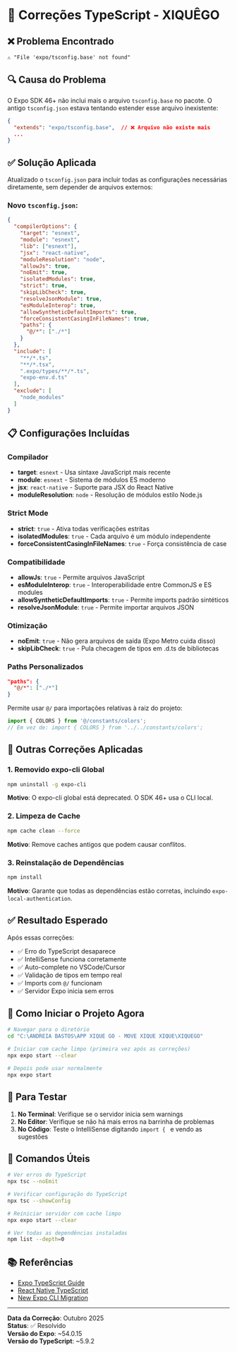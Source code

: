 # 🔧 Correções TypeScript - XIQUÊGO

## ❌ Problema Encontrado

```
⚠️ "File 'expo/tsconfig.base' not found"
```

## 🔍 Causa do Problema

O Expo SDK 46+ não inclui mais o arquivo `tsconfig.base` no pacote. O antigo `tsconfig.json` estava tentando estender esse arquivo inexistente:

```json
{
  "extends": "expo/tsconfig.base",  // ❌ Arquivo não existe mais
  ...
}
```

## ✅ Solução Aplicada

Atualizado o `tsconfig.json` para incluir todas as configurações necessárias diretamente, sem depender de arquivos externos:

### Novo `tsconfig.json`:

```json
{
  "compilerOptions": {
    "target": "esnext",
    "module": "esnext",
    "lib": ["esnext"],
    "jsx": "react-native",
    "moduleResolution": "node",
    "allowJs": true,
    "noEmit": true,
    "isolatedModules": true,
    "strict": true,
    "skipLibCheck": true,
    "resolveJsonModule": true,
    "esModuleInterop": true,
    "allowSyntheticDefaultImports": true,
    "forceConsistentCasingInFileNames": true,
    "paths": {
      "@/*": ["./*"]
    }
  },
  "include": [
    "**/*.ts",
    "**/*.tsx",
    ".expo/types/**/*.ts",
    "expo-env.d.ts"
  ],
  "exclude": [
    "node_modules"
  ]
}
```

## 📋 Configurações Incluídas

### Compilador
- **target**: `esnext` - Usa sintaxe JavaScript mais recente
- **module**: `esnext` - Sistema de módulos ES moderno
- **jsx**: `react-native` - Suporte para JSX do React Native
- **moduleResolution**: `node` - Resolução de módulos estilo Node.js

### Strict Mode
- **strict**: `true` - Ativa todas verificações estritas
- **isolatedModules**: `true` - Cada arquivo é um módulo independente
- **forceConsistentCasingInFileNames**: `true` - Força consistência de case

### Compatibilidade
- **allowJs**: `true` - Permite arquivos JavaScript
- **esModuleInterop**: `true` - Interoperabilidade entre CommonJS e ES modules
- **allowSyntheticDefaultImports**: `true` - Permite imports padrão sintéticos
- **resolveJsonModule**: `true` - Permite importar arquivos JSON

### Otimização
- **noEmit**: `true` - Não gera arquivos de saída (Expo Metro cuida disso)
- **skipLibCheck**: `true` - Pula checagem de tipos em .d.ts de bibliotecas

### Paths Personalizados
```json
"paths": {
  "@/*": ["./*"]
}
```
Permite usar `@/` para importações relativas à raiz do projeto:
```typescript
import { COLORS } from '@/constants/colors';
// Em vez de: import { COLORS } from '../../constants/colors';
```

## 🔄 Outras Correções Aplicadas

### 1. Removido expo-cli Global
```bash
npm uninstall -g expo-cli
```
**Motivo**: O expo-cli global está deprecated. O SDK 46+ usa o CLI local.

### 2. Limpeza de Cache
```bash
npm cache clean --force
```
**Motivo**: Remove caches antigos que podem causar conflitos.

### 3. Reinstalação de Dependências
```bash
npm install
```
**Motivo**: Garante que todas as dependências estão corretas, incluindo `expo-local-authentication`.

## ✅ Resultado Esperado

Após essas correções:
- ✅ Erro do TypeScript desaparece
- ✅ IntelliSense funciona corretamente
- ✅ Auto-complete no VSCode/Cursor
- ✅ Validação de tipos em tempo real
- ✅ Imports com `@/` funcionam
- ✅ Servidor Expo inicia sem erros

## 🚀 Como Iniciar o Projeto Agora

```bash
# Navegar para o diretório
cd "C:\ANDREIA BASTOS\APP XIQUE GO - MOVE XIQUE XIQUE\XIQUEGO"

# Iniciar com cache limpo (primeira vez após as correções)
npx expo start --clear

# Depois pode usar normalmente
npx expo start
```

## 📱 Para Testar

1. **No Terminal**: Verifique se o servidor inicia sem warnings
2. **No Editor**: Verifique se não há mais erros na barrinha de problemas
3. **No Código**: Teste o IntelliSense digitando `import { ` e vendo as sugestões

## 🔧 Comandos Úteis

```bash
# Ver erros do TypeScript
npx tsc --noEmit

# Verificar configuração do TypeScript
npx tsc --showConfig

# Reiniciar servidor com cache limpo
npx expo start --clear

# Ver todas as dependências instaladas
npm list --depth=0
```

## 📚 Referências

- [Expo TypeScript Guide](https://docs.expo.dev/guides/typescript/)
- [React Native TypeScript](https://reactnative.dev/docs/typescript)
- [New Expo CLI Migration](https://blog.expo.dev/the-new-expo-cli-f4250d8e3421)

---

**Data da Correção**: Outubro 2025  
**Status**: ✅ Resolvido  
**Versão do Expo**: ~54.0.15  
**Versão do TypeScript**: ~5.9.2

